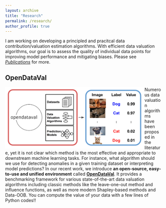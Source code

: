 ```yaml
---
layout: archive
title: "Research"
permalink: /research/
author_profile: true
---
```


I am working on developing a principled and pracitcal data contribution/valuation estimation algorithms. With efficient data valuation algorithms, our goal is to assess the quality of individual data points for improving model performance and mitigating biases. Please see [*Publications*](/publications) for more.

## OpenDataVal

<div width="500" align="left">
<a href="https://github.com/opendataval/opendataval">
    <picture>
      <img src="/images/odv_illustration.png"  width="450" align="left">
    </picture>
</a>
</div>

Numerous data valuation algorithms have been proposed in the literature, yet it is not clear which method is the most effective and appropriate to downstream machine learning tasks. For instance, what algorithm should we use for detecting anomalies in a given training dataset or interpreting model predictions? In our recent work, we introduce **an open-source, easy-to-use and unified environment** called [**OpenDataVal**](https://opendataval.github.io/). It provides a benchmarking framework for various state-of-the-art data valuation algorithms including classic methods like the leave-one-out method and influence functions, as well as more modern Shapley-based methods and Data-OOB. You can compute the value of your data with a few lines of Python codes!!

